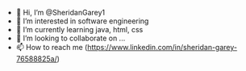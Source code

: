 - 👋 Hi, I’m @SheridanGarey1
- 👀 I’m interested in software engineering 
- 🌱 I’m currently learning java, html, css
- 💞️ I’m looking to collaborate on ...
- 📫 How to reach me (https://www.linkedin.com/in/sheridan-garey-76588825a/)

<!---
SheridanGarey1/SheridanGarey1 is a ✨ special ✨ repository because its `README.md` (this file) appears on your GitHub profile.
You can click the Preview link to take a look at your changes.
--->

